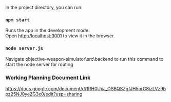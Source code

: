 In the project directory, you can run:

### `npm start`

Runs the app in the development mode.<br>
Open [http://localhost:3001](http://localhost:3001) to view it in the browser.

### `node server.js`

Navigate objective-weapon-simulator\src\backend to run this command to start the node server for routing

### Working Planning Document Link

https://docs.google.com/document/d/1RH0UxJ_OSBQSZgfJH5orG8izLVz9bpz25NJ0yeZG3x0/edit?usp=sharing
